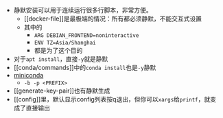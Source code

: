 - 静默安装可以用于连续运行很多行脚本，非常方便。
  - [[docker-file]]是最极端的情况：所有都必须静默，不能交互式设置
  - 其中的
    - `ARG DEBIAN_FRONTEND=noninteractive`
    - `ENV TZ=Asia/Shanghai`
    - 都是为了这个目的
- 对于`apt install`，直接`-y`就是静默
- [[conda/commands]]中的`conda install`也是`-y`静默
- [miniconda](https://www.codenong.com/49338902/)
  - `-b -p <PREFIX>`
- [[generate-key-pair]]也有静默生成
- [[config]]里，默认显示config列表按q退出，但你可以`xargs`给`printf`，就变成了直接输出